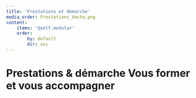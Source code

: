 ```yaml
---
title: 'Prestations et démarche'
media_order: Prestations_Vecto.png
content:
    items: '@self.modular'
    order:
        by: default
        dir: asc
---
```


<h1>
Prestations & démarche
<span>
 Vous former <br>
et vous accompagner
 </span>
</h1>